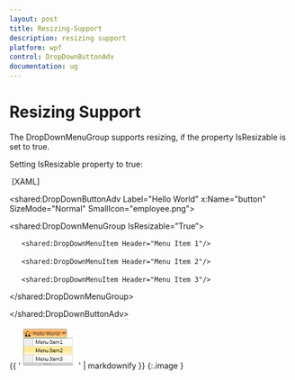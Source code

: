 ```yaml
---
layout: post
title: Resizing-Support
description: resizing support
platform: wpf
control: DropDownButtonAdv
documentation: ug
---
```


# Resizing Support

The DropDownMenuGroup supports resizing, if the property IsResizable is set to true.

Setting IsResizable property to true:



 [XAML]

<shared:DropDownButtonAdv Label="Hello World" x:Name="button" SizeMode="Normal" SmallIcon="employee.png">

   <shared:DropDownMenuGroup IsResizable=”True”>

       <shared:DropDownMenuItem Header="Menu Item 1"/>

       <shared:DropDownMenuItem Header="Menu Item 2"/>

       <shared:DropDownMenuItem Header="Menu Item 3"/>

   </shared:DropDownMenuGroup>

</shared:DropDownButtonAdv>



{{ '![](Resizing-Support_images/Resizing-Support_img1.png)' | markdownify }}
{:.image }


